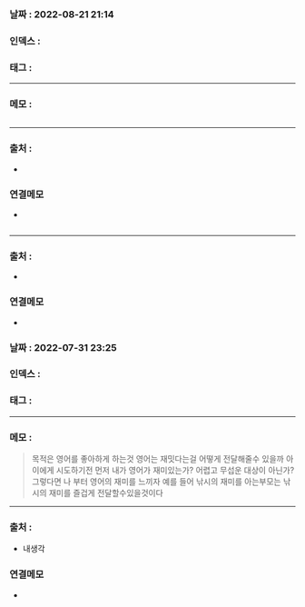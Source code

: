 ### 날짜 :  2022-08-21 21:14

### 인덱스 :

### 태그 :

----

### 메모 :


```php

```

> 

----
### 출처 :
-


### 연결메모
-















```php

```

> 

----
### 출처 :
-


### 연결메모
-














### 날짜 :  2022-07-31 23:25

### 인덱스 :

### 태그 :


----

### 메모 :
> 목적은 영어를 좋아하게 하는것
> 영어는 재밋다는걸 어떻게 전달해줄수 있을까
> 아이에게 시도하기전 먼저 내가 영어가 재미있는가? 어렵고 무섭운 대상이 아닌가?
> 그렇다면 나 부터 영어의 재미를 느끼자
> 예를 들어 낚시의 재미를 아는부모는 낚시의 재미를 즐겁게 전달할수있을것이다

----
### 출처 :
- 내생각


### 연결메모
-














